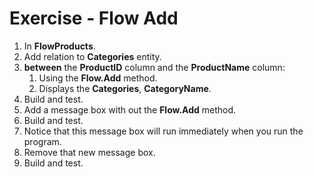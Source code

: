 ﻿# Exercise - Flow Add

1.	In **FlowProducts**.
2.  Add relation to **Categories** entity.
3.  **between** the **ProductID** column and the **ProductName** column:
    1.	Using the **Flow.Add** method.
    2.  Displays the **Categories**, **CategoryName**.
4.	Build and test.
5.  Add a message box with out the **Flow.Add** method.
6.  Build and test.
6.  Notice that this message box will run immediately when you run the program.
8.  Remove that new message box.
9.  Build and test.


